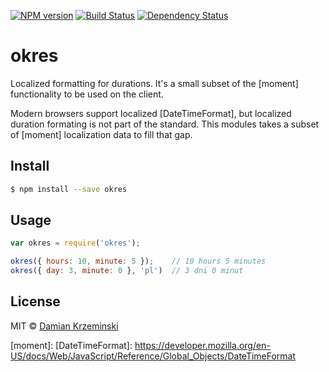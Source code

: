 [![NPM version][npm-image]][npm-url]
[![Build Status][travis-image]][travis-url]
[![Dependency Status][gemnasium-image]][gemnasium-url]

# okres

Localized formatting for durations. It's a small subset of the [moment] functionality to be used on the client.

Modern browsers support localized [DateTimeFormat], but localized duration formating is not part of the standard.
This modules takes a subset of [moment] localization data to fill that gap.

## Install

```sh
$ npm install --save okres
```

## Usage

```js
var okres = require('okres');

okres({ hours: 10, minute: 5 });    // 10 hours 5 minutes
okres({ day: 3, minute: 0 }, 'pl')  // 3 dni 0 minut


```

## License

MIT © [Damian Krzeminski](https://code42day.com)

[moment]:
[DateTimeFormat]: https://developer.mozilla.org/en-US/docs/Web/JavaScript/Reference/Global_Objects/DateTimeFormat

[npm-image]: https://img.shields.io/npm/v/okres.svg
[npm-url]: https://npmjs.org/package/okres

[travis-url]: https://travis-ci.org/code42day/okres
[travis-image]: https://img.shields.io/travis/code42day/okres.svg

[gemnasium-image]: https://img.shields.io/gemnasium/code42day/okres.svg
[gemnasium-url]: https://gemnasium.com/code42day/okres
